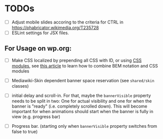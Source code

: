 # TODOs

- [ ] Adjust mobile slides accoring to the criteria for CTRL in https://phabricator.wikimedia.org/T235728
- [ ] ESLint settings for JSX files.  

## For Usage on wp.org:
- [ ] Make CSS localized by prepending all CSS with ID, or using 
    [CSS modules](https://github.com/css-modules/css-modules),
    see [this article](https://medium.com/trabe/using-bem-conventions-in-css-modules-leveraging-custom-webpack-loaders-fd985f72bcb2)
    to learn how to combine BEM notation and CSS modules  
- [ ] Mediawiki-Skin dependent banner space reservation (see `shared/skin` classes)
- [ ] initial delay and scroll-in. For that, maybe the `bannerVisible` property needs to be split in two: One for actual visibility and one for when the banner is "ready" (i.e. completely scrolled down). This will become important for when animations should start when the banner is fully in view (e.g. progress bar)
- [ ] Progress bar. (starting only when `bannerVisible` property switches from false to true)
 
